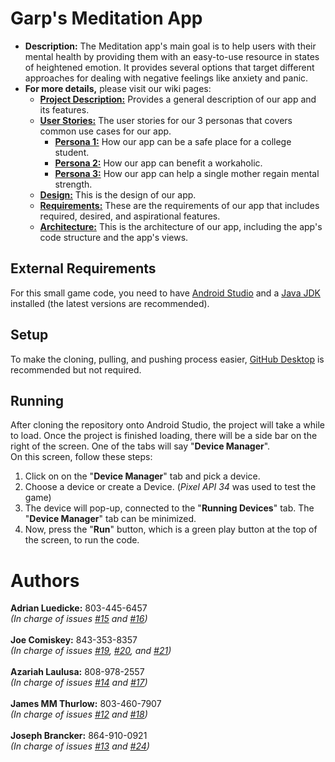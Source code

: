# Garp's Meditation App
* **Description:** The Meditation app's main goal is to help users with their mental health by providing them with an easy-to-use resource in states of heightened emotion.
It provides several options that target different approaches for dealing with negative feelings like anxiety and panic.
* **For more details,** please visit our wiki pages:
    *  [**Project Description:**](https://github.com/SCCapstone/Garp/wiki/Project-Description) Provides a general description of our app and its features.
    *  [**User Stories:**](https://github.com/SCCapstone/Garp/wiki/User-Stories) The user stories for our 3 personas that covers common use cases for our app.
        * [**Persona 1:**](https://github.com/SCCapstone/Garp/wiki/Persona-1:-Adam-Quin) How our app can be a safe place for a college student.
        * [**Persona 2:**](https://github.com/SCCapstone/Garp/wiki/Persona-2:-Gustav-Schm%C3%B6rgenschnitzel) How our app can benefit a workaholic.
        * [**Persona 3:**](https://github.com/SCCapstone/Garp/wiki/Persona-3:-Sofia-Martin) How our app can help a single mother regain mental strength.
    * [**Design:**](https://github.com/SCCapstone/Garp/wiki/Design) This is the design of our app.
    * [**Requirements:**](https://github.com/SCCapstone/Garp/wiki/Requirements) These are the requirements of our app that includes required, desired, and aspirational features.
    * [**Architecture:**](https://github.com/SCCapstone/Garp/wiki/Architecture) This is the architecture of our app, including the app's code structure and the app's views.

## External Requirements
For this small game code, you need to have [Android Studio](https://developer.android.com/studio) and a [Java JDK](https://www.oracle.com/java/technologies/downloads/#java8-windows) installed (the latest versions are recommended).

## Setup
To make the cloning, pulling, and pushing process easier, [GitHub Desktop](https://desktop.github.com/) is recommended but not required.

## Running
After cloning the repository onto Android Studio, the project will take a while to load.
Once the project is finished loading, there will be a side bar on the right of the screen. One of the tabs will say "**Device Manager**".\
On this screen, follow these steps:
1. Click on on the "**Device Manager**" tab and pick a device.
2. Choose a device or create a Device. (_Pixel API 34_ was used to test the game)
3. The device will pop-up, connected to the "**Running Devices**" tab. The "**Device Manager**" tab can be minimized.
4. Now, press the "**Run**" button, which is a green play button at the top of the screen, to run the code.

# Authors
**Adrian Luedicke:** 803-445-6457\
_(In charge of issues [#15](https://github.com/SCCapstone/Garp/issues/15) and [#16](https://github.com/SCCapstone/Garp/issues/16))_\
\
**Joe Comiskey:** 843-353-8357\
_(In charge of issues [#19](https://github.com/SCCapstone/Garp/issues/19), [#20](https://github.com/SCCapstone/Garp/issues/20), and [#21](https://github.com/SCCapstone/Garp/issues/21))_\
\
**Azariah Laulusa:** 808-978-2557\
_(In charge of issues [#14](https://github.com/SCCapstone/Garp/issues/14) and [#17](https://github.com/SCCapstone/Garp/issues/17))_\
\
**James MM Thurlow:** 803-460-7907\
_(In charge of issues [#12](https://github.com/SCCapstone/Garp/issues/12) and [#18](https://github.com/SCCapstone/Garp/issues/18))_\
\
**Joseph Brancker:** 864-910-0921\
_(In charge of issues [#13](https://github.com/SCCapstone/Garp/issues/13) and [#24](https://github.com/SCCapstone/Garp/issues/24))_
